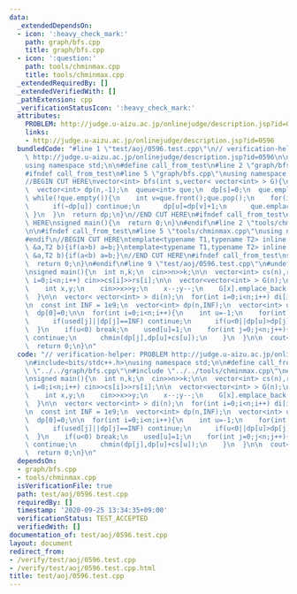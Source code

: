 ```yaml
---
data:
  _extendedDependsOn:
  - icon: ':heavy_check_mark:'
    path: graph/bfs.cpp
    title: graph/bfs.cpp
  - icon: ':question:'
    path: tools/chminmax.cpp
    title: tools/chminmax.cpp
  _extendedRequiredBy: []
  _extendedVerifiedWith: []
  _pathExtension: cpp
  _verificationStatusIcon: ':heavy_check_mark:'
  attributes:
    PROBLEM: http://judge.u-aizu.ac.jp/onlinejudge/description.jsp?id=0596
    links:
    - http://judge.u-aizu.ac.jp/onlinejudge/description.jsp?id=0596
  bundledCode: "#line 1 \"test/aoj/0596.test.cpp\"\n// verification-helper: PROBLEM\
    \ http://judge.u-aizu.ac.jp/onlinejudge/description.jsp?id=0596\n\n#include<bits/stdc++.h>\n\
    using namespace std;\n\n#define call_from_test\n#line 2 \"graph/bfs.cpp\"\n\n\
    #ifndef call_from_test\n#line 5 \"graph/bfs.cpp\"\nusing namespace std;\n#endif\n\
    //BEGIN CUT HERE\nvector<int> bfs(int s,vector< vector<int> > G){\n  int n=G.size();\n\
    \  vector<int> dp(n,-1);\n  queue<int> que;\n  dp[s]=0;\n  que.emplace(s);\n \
    \ while(!que.empty()){\n    int v=que.front();que.pop();\n    for(int u:G[v]){\n\
    \      if(~dp[u]) continue;\n      dp[u]=dp[v]+1;\n      que.emplace(u);\n   \
    \ }\n  }\n  return dp;\n}\n//END CUT HERE\n#ifndef call_from_test\n//INSERT ABOVE\
    \ HERE\nsigned main(){\n  return 0;\n}\n#endif\n#line 2 \"tools/chminmax.cpp\"\
    \n\n#ifndef call_from_test\n#line 5 \"tools/chminmax.cpp\"\nusing namespace std;\n\
    #endif\n//BEGIN CUT HERE\ntemplate<typename T1,typename T2> inline void chmin(T1\
    \ &a,T2 b){if(a>b) a=b;}\ntemplate<typename T1,typename T2> inline void chmax(T1\
    \ &a,T2 b){if(a<b) a=b;}\n//END CUT HERE\n#ifndef call_from_test\nsigned main(){\n\
    \  return 0;\n}\n#endif\n#line 9 \"test/aoj/0596.test.cpp\"\n#undef call_from_test\n\
    \nsigned main(){\n  int n,k;\n  cin>>n>>k;\n\n  vector<int> cs(n),rs(n);\n  for(int\
    \ i=0;i<n;i++) cin>>cs[i]>>rs[i];\n\n  vector<vector<int> > G(n);\n  for(int i=0;i<k;i++){\n\
    \    int x,y;\n    cin>>x>>y;\n    x--;y--;\n    G[x].emplace_back(y);\n    G[y].emplace_back(x);\n\
    \  }\n\n  vector< vector<int> > di(n);\n  for(int i=0;i<n;i++) di[i]=bfs(i,G);\n\
    \n  const int INF = 1e9;\n  vector<int> dp(n,INF);\n  vector<int> used(n,0);\n\
    \  dp[0]=0;\n\n  for(int i=0;i<n;i++){\n    int u=-1;\n    for(int j=0;j<n;j++){\n\
    \      if(used[j]||dp[j]==INF) continue;\n      if(u<0||dp[u]>dp[j]) u=j;\n  \
    \  }\n    if(u<0) break;\n    used[u]=1;\n    for(int j=0;j<n;j++){\n      if(di[u][j]>rs[u])\
    \ continue;\n      chmin(dp[j],dp[u]+cs[u]);\n    }\n  }\n\n  cout<<dp[n-1]<<endl;\n\
    \  return 0;\n}\n"
  code: "// verification-helper: PROBLEM http://judge.u-aizu.ac.jp/onlinejudge/description.jsp?id=0596\n\
    \n#include<bits/stdc++.h>\nusing namespace std;\n\n#define call_from_test\n#include\
    \ \"../../graph/bfs.cpp\"\n#include \"../../tools/chminmax.cpp\"\n#undef call_from_test\n\
    \nsigned main(){\n  int n,k;\n  cin>>n>>k;\n\n  vector<int> cs(n),rs(n);\n  for(int\
    \ i=0;i<n;i++) cin>>cs[i]>>rs[i];\n\n  vector<vector<int> > G(n);\n  for(int i=0;i<k;i++){\n\
    \    int x,y;\n    cin>>x>>y;\n    x--;y--;\n    G[x].emplace_back(y);\n    G[y].emplace_back(x);\n\
    \  }\n\n  vector< vector<int> > di(n);\n  for(int i=0;i<n;i++) di[i]=bfs(i,G);\n\
    \n  const int INF = 1e9;\n  vector<int> dp(n,INF);\n  vector<int> used(n,0);\n\
    \  dp[0]=0;\n\n  for(int i=0;i<n;i++){\n    int u=-1;\n    for(int j=0;j<n;j++){\n\
    \      if(used[j]||dp[j]==INF) continue;\n      if(u<0||dp[u]>dp[j]) u=j;\n  \
    \  }\n    if(u<0) break;\n    used[u]=1;\n    for(int j=0;j<n;j++){\n      if(di[u][j]>rs[u])\
    \ continue;\n      chmin(dp[j],dp[u]+cs[u]);\n    }\n  }\n\n  cout<<dp[n-1]<<endl;\n\
    \  return 0;\n}\n"
  dependsOn:
  - graph/bfs.cpp
  - tools/chminmax.cpp
  isVerificationFile: true
  path: test/aoj/0596.test.cpp
  requiredBy: []
  timestamp: '2020-09-25 13:34:35+09:00'
  verificationStatus: TEST_ACCEPTED
  verifiedWith: []
documentation_of: test/aoj/0596.test.cpp
layout: document
redirect_from:
- /verify/test/aoj/0596.test.cpp
- /verify/test/aoj/0596.test.cpp.html
title: test/aoj/0596.test.cpp
---
```

